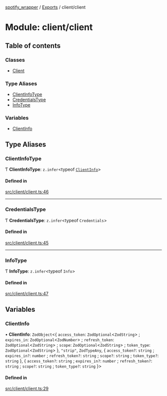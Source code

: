 [spotify_wrapper](../README.md) / [Exports](../modules.md) / client/client

# Module: client/client

## Table of contents

### Classes

- [Client](../classes/client_client.Client.md)

### Type Aliases

- [ClientInfoType](client_client.md#clientinfotype)
- [CredentialsType](client_client.md#credentialstype)
- [InfoType](client_client.md#infotype)

### Variables

- [ClientInfo](client_client.md#clientinfo)

## Type Aliases

### ClientInfoType

Ƭ **ClientInfoType**: `z.infer`<typeof [`ClientInfo`](client_client.md#clientinfo)\>

#### Defined in

[src/client/client.ts:46](https://github.com/XzavierDunn/spotify-wrapper-ts/blob/259550e/src/client/client.ts#L46)

___

### CredentialsType

Ƭ **CredentialsType**: `z.infer`<typeof `Credentials`\>

#### Defined in

[src/client/client.ts:45](https://github.com/XzavierDunn/spotify-wrapper-ts/blob/259550e/src/client/client.ts#L45)

___

### InfoType

Ƭ **InfoType**: `z.infer`<typeof `Info`\>

#### Defined in

[src/client/client.ts:47](https://github.com/XzavierDunn/spotify-wrapper-ts/blob/259550e/src/client/client.ts#L47)

## Variables

### ClientInfo

• **ClientInfo**: `ZodObject`<{ `access_token`: `ZodOptional`<`ZodString`\> ; `expires_in`: `ZodOptional`<`ZodNumber`\> ; `refresh_token`: `ZodOptional`<`ZodString`\> ; `scope`: `ZodOptional`<`ZodString`\> ; `token_type`: `ZodOptional`<`ZodString`\>  }, ``"strip"``, `ZodTypeAny`, { `access_token?`: `string` ; `expires_in?`: `number` ; `refresh_token?`: `string` ; `scope?`: `string` ; `token_type?`: `string`  }, { `access_token?`: `string` ; `expires_in?`: `number` ; `refresh_token?`: `string` ; `scope?`: `string` ; `token_type?`: `string`  }\>

#### Defined in

[src/client/client.ts:29](https://github.com/XzavierDunn/spotify-wrapper-ts/blob/259550e/src/client/client.ts#L29)

